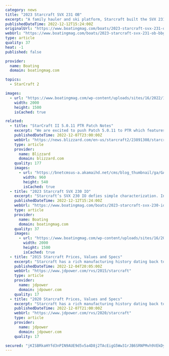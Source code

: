 ```yaml
---
category: news
title: "2023 Starcraft SVX 231 OB"
excerpt: "A family hauler and ski platform, Starcraft built the SVX 231 OB well for heavy use on populated waterways. Its deep cockpit gives a “sitting in” rather than a “sitting on” feeling. Fitted with a Yamaha SHO 250 high-performance outboard ..."
publishedDateTime: 2022-12-12T15:24:00Z
originalUrl: "https://www.boatingmag.com/boats/2023-starcraft-svx-231-ob-bbg/"
webUrl: "https://www.boatingmag.com/boats/2023-starcraft-svx-231-ob-bbg/"
type: article
quality: 37
heat: -1
published: false

provider:
  name: Boating
  domain: boatingmag.com

topics:
  - StarCraft 2

images:
  - url: "https://www.boatingmag.com/wp-content/uploads/sites/16/2022/12/BTGBG23-RUN-Starcraft-SVX-231-OB-04-edit.jpg"
    width: 2000
    height: 1500
    isCached: true

related:
  - title: "StarCraft II 5.0.11 PTR Patch Notes"
    excerpt: "We are excited to push Patch 5.0.11 to PTR which features various amounts of balance, bugfixes, and quality of life improvement done by our community members."
    publishedDateTime: 2022-12-07T23:00:00Z
    webUrl: "https://news.blizzard.com/en-us/starcraft2/23891308/starcraft-ii-5-0-11-ptr-patch-notes"
    type: article
    provider:
      name: Blizzard
      domain: blizzard.com
    quality: 177
    images:
      - url: "https://bnetcmsus-a.akamaihd.net/cms/blog_thumbnail/ga/GAJZKEC09RPX1554829654442.jpg"
        width: 960
        height: 540
        isCached: true
  - title: "2023 Starcraft SVX 230 IO"
    excerpt: "Starcraft’s SVX 230 IO defies simple characterization. In profile, it possesses sportboat sleek lines, with a windshield stripped of side wings, a graceful sheerline and crisp hullside contours. Viewed from above, a deck-boat influence becomes apparent ..."
    publishedDateTime: 2022-12-12T15:24:00Z
    webUrl: "https://www.boatingmag.com/boats/2023-starcraft-svx-230-io-bbg/"
    type: article
    provider:
      name: Boating
      domain: boatingmag.com
    quality: 37
    images:
      - url: "https://www.boatingmag.com/wp-content/uploads/sites/16/2022/12/BTGBG23-RUN-Starcraft-SVX-230-IO-03-edit.jpg"
        width: 2000
        height: 1500
        isCached: true
  - title: "2015 Starcraft Prices, Values and Specs"
    excerpt: "Starcraft has a rich manufacturing history dating back to 1903 as a producer of farm equipment and later boats. Entering the recreational vehicle marketplace in 1964, Starcraft began producing a folding camping trailer. Eventually, Starcraft added truck ..."
    publishedDateTime: 2022-12-04T20:05:00Z
    webUrl: "https://www.jdpower.com/rvs/2015/starcraft"
    type: article
    provider:
      name: jdpower
      domain: jdpower.com
    quality: 17
  - title: "2020 Starcraft Prices, Values and Specs"
    excerpt: "Starcraft has a rich manufacturing history dating back to 1903 as a producer of farm equipment and later boats. Entering the recreational vehicle marketplace in 1964, Starcraft began producing a folding camping trailer. Eventually, Starcraft added truck ..."
    publishedDateTime: 2022-12-07T21:00:00Z
    webUrl: "https://www.jdpower.com/rvs/2020/starcraft"
    type: article
    provider:
      name: jdpower
      domain: jdpower.com
    quality: 17

secured: "jKISBRkaHYfd3nPIN9AUE9d5v5a4D8j2TAcEigG5Ww31rJB6SRNPMvh9VEkDytS2flb8f6zW50sW6+JxbxJ1/cukVR0wpbMRyubZ/M+/vB8iF9BURkV8NOb59iU2F3l1+IdY8sp42w6ULyZSVM1YDzhq/BPLJY+Z+wR5Hy8e0LC19+ATn2SlHCdiMkhv+DVl5z/wBnkQER6HbGe+Wo8YqzrbD+ixFZ+AaMFmZOGs2D5h8qrq2+eUYdeP0tnjsCZdI4JA2qVZ+wmzCCzZ2T+B2i+vjbMzBwwn7uXsk85wprDtsgia3vWTLXiRXWPCCXhaJEi3c+d0O9BLcymtRPvGRKEaJg9o770yaP3pDWT7o24=;ox1EqgXrZXgoyZ1xyixx6w=="
---
```


